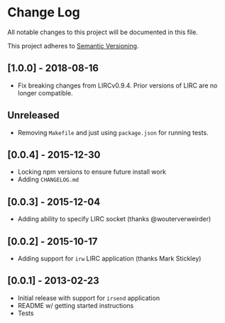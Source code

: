 # Change Log

All notable changes to this project will be documented in this file.

This project adheres to [Semantic Versioning](http://semver.org/).

## [1.0.0] - 2018-08-16

* Fix breaking changes from LIRCv0.9.4. Prior versions of LIRC are no longer
  compatible.

## Unreleased

* Removing `Makefile` and just using `package.json` for running tests.

## [0.0.4] - 2015-12-30

* Locking npm versions to ensure future install work
* Adding `CHANGELOG.md`

## [0.0.3] - 2015-12-04

* Adding ability to specify LIRC socket (thanks @wouterverweirder)

## [0.0.2] - 2015-10-17

* Adding support for `irw` LIRC application (thanks Mark Stickley)

## [0.0.1] - 2013-02-23

* Initial release with support for `irsend` application
* README w/ getting started instructions
* Tests


